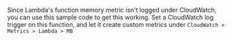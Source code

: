 Since Lambda's function memory metric isn't logged under CloudWatch, you can use this sample code to get this working. Set a CloudWatch log trigger on this function, and let it create custom metrics under ```CloudWatch > Metrics > Lambda > MB ```
